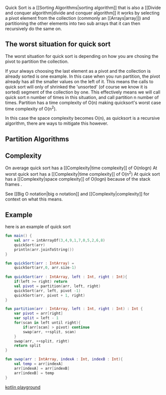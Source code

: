 Quick Sort is a [[Sorting Algorithms|sorting algorithm]] that is also a [[Divide and conquer algorithm|divide and conquer algorithm]] it works by selecting a pivot element from the collection (commonly an [[Arrays|array]]) and partitioning the other elements into two sub arrays that it can then recursively do the same on.

## The worst situation for quick sort
The worst situation for quick sort is depending on how you are chosing the pivot to partition the collection. 

If your always choosing the last element as a pivot and the collection is already sorted is one example. In this case when you run partition, the pivot already has all the smaller values on the left of it. This means the calls to quick sort will only of shrinked the 'unsorted' (of course we know it is sorted) segment of the collection by one. This effectively means we will call quick sort n number of times in this situation, and call partition n number of times. Partition has a time complexity of O(n) making quicksort's worst case time complexity of O(n<sup>2</sup>). 

In this case the space complexity becomes O(n), as quicksort is a recursive algorithm, there are ways to mitigate this however. 

## Partition Algorithms

## Complexity
On average quick sort has a [[Complexity|time complexity]] of O(nlogn) 
At worst quick sort has a [[Complexity|time complexity]] of O(n<sup>2</sup>) 
At quick sort has a [[Complexity|space complexity]] of O(logn) because of the stack frames .

See [[Big O notation|big o notation]] and [[Complexity|complexity]] for context on what this means.

## Example
here is an example of quick sort

```kt
fun main() {
	val arr = intArrayOf(3,4,9,1,7,0,5,2,6,8)
    quickSort(arr)
    println(arr.joinToString())
}

fun quickSort(arr : IntArray) = 
    quickSort(arr,0, arr.size-1)
    
fun quickSort(arr : IntArray, left : Int, right : Int){
    if(left >= right) return
    val pivot = partition(arr, left, right)
    quickSort(arr, left, pivot -1)
    quickSort(arr, pivot + 1, right)
}

fun partition(arr : IntArray, left : Int, right : Int) : Int {
    var pivot = arr[right]
    var split = left - 1
    for(scan in left until right){
        if(arr[scan] > pivot) continue
        swap(arr, ++split, scan)        
    }
    swap(arr, ++split, right)
    return split
}

fun swap(arr : IntArray, indexA : Int, indexB : Int){
    val temp = arr[indexA]
    arr[indexA] = arr[indexB]
    arr[indexB] = temp
}

```
[kotlin playground](https://pl.kotl.in/g40m9cpsv?theme=darcula)

